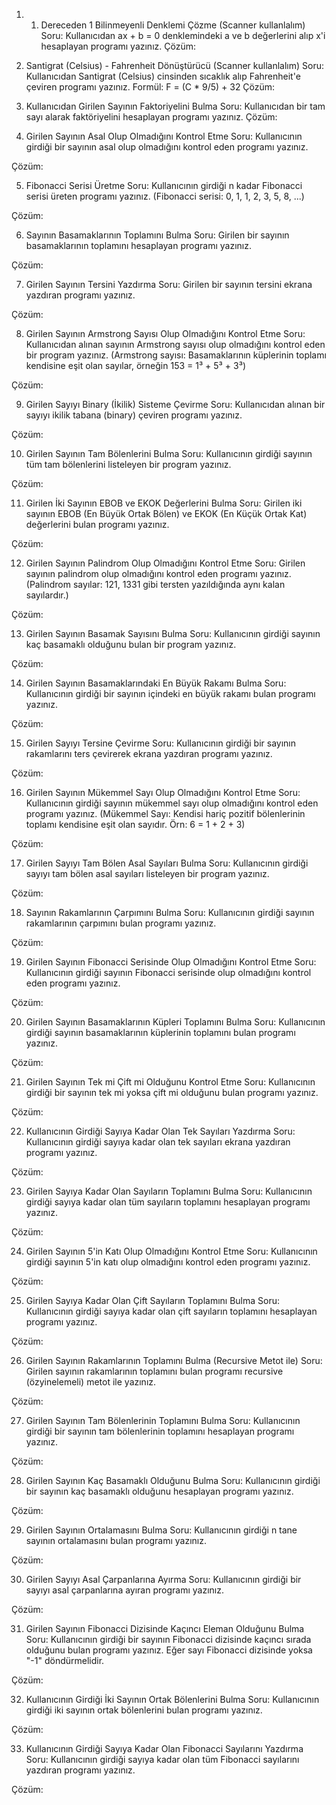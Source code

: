 1. 1. Dereceden 1 Bilinmeyenli Denklemi Çözme (Scanner kullanlalım)
      Soru:
      Kullanıcıdan ax + b = 0 denklemindeki a ve b değerlerini alıp x'i hesaplayan programı yazınız.
      Çözüm:



2. Santigrat (Celsius) - Fahrenheit Dönüştürücü (Scanner kullanlalım)
   Soru:
   Kullanıcıdan Santigrat (Celsius) cinsinden sıcaklık alıp Fahrenheit'e çeviren programı yazınız.
   Formül: F = (C * 9/5) + 32
   Çözüm:


3. Kullanıcıdan Girilen Sayının Faktoriyelini Bulma
   Soru:
   Kullanıcıdan bir tam sayı alarak faktöriyelini hesaplayan programı yazınız.
   Çözüm:


4. Girilen Sayının Asal Olup Olmadığını Kontrol Etme
   Soru:
   Kullanıcının girdiği bir sayının asal olup olmadığını kontrol eden programı yazınız.

Çözüm:



5. Fibonacci Serisi Üretme
   Soru:
   Kullanıcının girdiği n kadar Fibonacci serisi üreten programı yazınız.
   (Fibonacci serisi: 0, 1, 1, 2, 3, 5, 8, ...)

Çözüm:



6. Sayının Basamaklarının Toplamını Bulma
   Soru:
   Girilen bir sayının basamaklarının toplamını hesaplayan programı yazınız.

Çözüm:



7. Girilen Sayının Tersini Yazdırma
   Soru:
   Girilen bir sayının tersini ekrana yazdıran programı yazınız.

Çözüm:



8. Girilen Sayının Armstrong Sayısı Olup Olmadığını Kontrol Etme
   Soru:
   Kullanıcıdan alınan sayının Armstrong sayısı olup olmadığını kontrol eden bir program yazınız.
   (Armstrong sayısı: Basamaklarının küplerinin toplamı kendisine eşit olan sayılar, örneğin 153 = 1³ + 5³ + 3³)

Çözüm:



9. Girilen Sayıyı Binary (İkilik) Sisteme Çevirme
   Soru:
   Kullanıcıdan alınan bir sayıyı ikilik tabana (binary) çeviren programı yazınız.

Çözüm:



10. Girilen Sayının Tam Bölenlerini Bulma
    Soru:
    Kullanıcının girdiği sayının tüm tam bölenlerini listeleyen bir program yazınız.

Çözüm:


11. Girilen İki Sayının EBOB ve EKOK Değerlerini Bulma
    Soru:
    Girilen iki sayının EBOB (En Büyük Ortak Bölen) ve EKOK (En Küçük Ortak Kat) değerlerini bulan programı yazınız.

Çözüm:


12. Girilen Sayının Palindrom Olup Olmadığını Kontrol Etme
    Soru:
    Girilen sayının palindrom olup olmadığını kontrol eden programı yazınız.
    (Palindrom sayılar: 121, 1331 gibi tersten yazıldığında aynı kalan sayılardır.)

Çözüm:


13. Girilen Sayının Basamak Sayısını Bulma
    Soru:
    Kullanıcının girdiği sayının kaç basamaklı olduğunu bulan bir program yazınız.

Çözüm:


14. Girilen Sayının Basamaklarındaki En Büyük Rakamı Bulma
    Soru:
    Kullanıcının girdiği bir sayının içindeki en büyük rakamı bulan programı yazınız.

Çözüm:


15. Girilen Sayıyı Tersine Çevirme
    Soru:
    Kullanıcının girdiği bir sayının rakamlarını ters çevirerek ekrana yazdıran programı yazınız.

Çözüm:

16. Girilen Sayının Mükemmel Sayı Olup Olmadığını Kontrol Etme
    Soru:
    Kullanıcının girdiği sayının mükemmel sayı olup olmadığını kontrol eden programı yazınız.
    (Mükemmel Sayı: Kendisi hariç pozitif bölenlerinin toplamı kendisine eşit olan sayıdır. Örn: 6 = 1 + 2 + 3)

Çözüm:


17. Girilen Sayıyı Tam Bölen Asal Sayıları Bulma
    Soru:
    Kullanıcının girdiği sayıyı tam bölen asal sayıları listeleyen bir program yazınız.

Çözüm:

18. Sayının Rakamlarının Çarpımını Bulma
    Soru:
    Kullanıcının girdiği sayının rakamlarının çarpımını bulan programı yazınız.

Çözüm:

19. Girilen Sayının Fibonacci Serisinde Olup Olmadığını Kontrol Etme
    Soru:
    Kullanıcının girdiği sayının Fibonacci serisinde olup olmadığını kontrol eden programı yazınız.

Çözüm:


20. Girilen Sayının Basamaklarının Küpleri Toplamını Bulma
    Soru:
    Kullanıcının girdiği sayının basamaklarının küplerinin toplamını bulan programı yazınız.

Çözüm:


21. Girilen Sayının Tek mi Çift mi Olduğunu Kontrol Etme
    Soru:
    Kullanıcının girdiği bir sayının tek mi yoksa çift mi olduğunu bulan programı yazınız.

Çözüm:


22. Kullanıcının Girdiği Sayıya Kadar Olan Tek Sayıları Yazdırma
    Soru:
    Kullanıcının girdiği sayıya kadar olan tek sayıları ekrana yazdıran programı yazınız.

Çözüm:


23. Girilen Sayıya Kadar Olan Sayıların Toplamını Bulma
    Soru:
    Kullanıcının girdiği sayıya kadar olan tüm sayıların toplamını hesaplayan programı yazınız.

Çözüm:


24. Girilen Sayının 5'in Katı Olup Olmadığını Kontrol Etme
    Soru:
    Kullanıcının girdiği sayının 5'in katı olup olmadığını kontrol eden programı yazınız.

Çözüm:


25. Girilen Sayıya Kadar Olan Çift Sayıların Toplamını Bulma
    Soru:
    Kullanıcının girdiği sayıya kadar olan çift sayıların toplamını hesaplayan programı yazınız.

Çözüm:



26. Girilen Sayının Rakamlarının Toplamını Bulma (Recursive Metot ile)
    Soru:
    Girilen sayının rakamlarının toplamını bulan programı recursive (özyinelemeli) metot ile yazınız.

Çözüm:


27. Girilen Sayının Tam Bölenlerinin Toplamını Bulma
    Soru:
    Kullanıcının girdiği bir sayının tam bölenlerinin toplamını hesaplayan programı yazınız.

Çözüm:


28. Girilen Sayının Kaç Basamaklı Olduğunu Bulma
    Soru:
    Kullanıcının girdiği bir sayının kaç basamaklı olduğunu hesaplayan programı yazınız.

Çözüm:


29. Girilen Sayının Ortalamasını Bulma
    Soru:
    Kullanıcının girdiği n tane sayının ortalamasını bulan programı yazınız.

Çözüm:


30. Girilen Sayıyı Asal Çarpanlarına Ayırma
    Soru:
    Kullanıcının girdiği bir sayıyı asal çarpanlarına ayıran programı yazınız.

Çözüm:


31. Girilen Sayının Fibonacci Dizisinde Kaçıncı Eleman Olduğunu Bulma
    Soru:
    Kullanıcının girdiği bir sayının Fibonacci dizisinde kaçıncı sırada olduğunu bulan programı yazınız. Eğer sayı Fibonacci dizisinde yoksa "-1" döndürmelidir.

Çözüm:


32. Kullanıcının Girdiği İki Sayının Ortak Bölenlerini Bulma
    Soru:
    Kullanıcının girdiği iki sayının ortak bölenlerini bulan programı yazınız.

Çözüm:


33. Kullanıcının Girdiği Sayıya Kadar Olan Fibonacci Sayılarını Yazdırma
    Soru:
    Kullanıcının girdiği sayıya kadar olan tüm Fibonacci sayılarını yazdıran programı yazınız.

Çözüm: